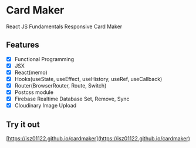 # Card Maker

React JS Fundamentals Responsive Card Maker

## Features

- [x] Functional Programming
- [x] JSX
- [x] React(memo)
- [x] Hooks(useState, useEffect, useHistory, useRef, useCallback)
- [x] Router(BrowserRouter, Route, Switch)
- [x] Postcss module
- [x] Firebase Realtime Database Set, Remove, Sync
- [x] Cloudinary Image Upload

## Try it out

[https://isz01122.github.io/cardmaker](https://isz01122.github.io/cardmaker)
